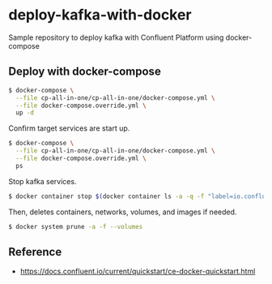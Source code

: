 # deploy-kafka-with-docker

Sample repository to deploy kafka with Confluent Platform using docker-compose

## Deploy with docker-compose

```bash
$ docker-compose \
  --file cp-all-in-one/cp-all-in-one/docker-compose.yml \
  --file docker-compose.override.yml \
  up -d
```

Confirm target services are start up.

```bash
$ docker-compose \
  --file cp-all-in-one/cp-all-in-one/docker-compose.yml \
  --file docker-compose.override.yml \
  ps
```

Stop kafka services.

```bash
$ docker container stop $(docker container ls -a -q -f "label=io.confluent.docker")
```

Then, deletes containers, networks, volumes, and images if needed.

```bash
$ docker system prune -a -f --volumes
```

## Reference

* https://docs.confluent.io/current/quickstart/ce-docker-quickstart.html
